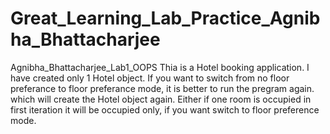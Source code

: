 # Great_Learning_Lab_Practice_Agnibha_Bhattacharjee
Agnibha_Bhattacharjee_Lab1_OOPS
Thia is a Hotel booking application.
I have created only 1 Hotel object. If you want to switch from no floor preferance to floor preferance mode, it is better to run the pregram again. which will create the Hotel object again.
Either if one room is occupied in first iteration it will be occupied only, if you want switch to floor preference mode.
